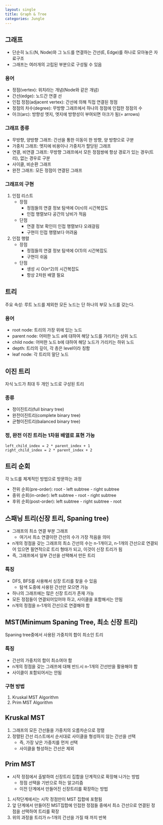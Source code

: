 ```yaml
---
layout: single
title: Graph & Tree
categories: Jungle
---
```


## 그래프
* 단순히 노드(N, Node)와 그 노드를 연결하는 간선(E, Edge)를 하나로 모아놓은 자료구조
* 그래프는 여러개의 고립된 부분으로 구성될 수 있음

### 용어
* 정점(vertex): 위치라는 개념(Node와 같은 개념)
* 간선(edge): 노드간 연결 선
* 인접 정점(adjacent vertex): 간선에 의해 직접 연결된 정점
* 정점의 차수(degree): 무방향 그래프에서 하나의 정점에 인접한 정점의 수
* 아크(arc): 방향성 엣지, 엣지에 방향성이 부여되면 아크가 됨(= arrows)

### 그래프 종류
* 무방향, 양방향 그래프: 간선을 통한 이동이 한 방향, 양 방향으로 구분
* 가중치 그래프: 엣지에 비용이나 가중치가 할당된 그래프
* 연결, 비연결 그래프: 무방향 그래프에서 모든 정점쌍에 항상 경로가 있는 경우(트리), 없는 경우로 구분
* 사이클, 비순환 그래프
* 완전 그래프: 모든 정점이 연결된 그래프

### 그래프의 구현
1. 인접 리스트
    * 장점
        * 정점들의 연결 정보 탐색에 O(n)의 시간복잡도
        * 인접 행렬보다 공간의 낭비가 적음
    * 단점
        * 연결 정보 확인이 인접 행렬보다 오래걸림
        * 구현이 인접 행렬보다 어려움
2. 인접 행렬
    * 장점
        * 정점들의 연결 정보 탐색에 O(1)의 시간복잡도
        * 구현이 쉬움
    * 단점
        * 생성 시 O(n^2)의 시간복잡도
        * 항상 2차원 배열 필요

## 트리
주요 속성: 루트 노드를 제외한 모든 노드는 단 하나의 부모 노드를 갖는다.

### 용어
* root node: 트리의 가장 위에 있는 노드
* parent node: 어떠한 노드 a에 대하여 해당 노드를 가리키는 상위 노드
* child node: 어떠한 노드 b에 대하여 해당 노드가 가리키는 하위 노드
* depth: 트리의 깊이, 각 층은 level이라 칭함
* leaf node: 각 트리의 말단 노드

## 이진 트리
자식 노드가 최대 두 개인 노드로 구성된 트리

### 종류
* 정이진트리(full binary tree)
* 완전이진트리(complete binary tree)
* 균형이진트리(balanced binary tree)

### 정, 완전 이진 트리는 1차원 배열로 표현 가능
```
left_child_index = 2 * parent_index + 1
right_child_index = 2 * parent_index + 2
```

## 트리 순회
각 노드를 체계적인 방법으로 방문하는 과정
* 전위 순회(pre-order): root - left subtree - right subtree
* 중위 순회(in-order): left subtree - root - right subtree
* 후위 순회(post-order): left subtree - right subtree - root

## 스패닝 트리(신장 트리, Spaning tree)
* 그래프의 최소 연결 부분 그래프
    * 여기서 최소 연결이란 간선의 수가 가장 적음을 의미
* n개의 정점을 갖는 그래프의 최소 간선의 수는 n-1개이고, n-1개의 간선으로 연결되어 있으면 필연적으로 트리 형태가 되고, 이것이 신장 트리가 됨
* 즉, 그래프에서 일부 간선을 선택해서 만든 트리

### 특징
* DFS, BFS를 사용해서 싱장 트리를 찾을 수 있음
    * 탐색 도중에 사용된 간선만 모으면 가능
* 하나의 그래프에는 많은 신장 트리가 존재 가능
* 모든 정점들이 연결되어있어야 하고, 사이클을 포함해서는 안됨
* n개의 정점을 n-1개의 간선으로 연결해야 함

## MST(Minimum Spaning Tree, 최소 신장 트리)
Spaning tree중에서 사용된 가중치의 합이 최소인 트리

### 특징
* 간선의 가중치의 합이 최소여야 함
* n개의 정점을 갖는 그래프에 대해 반드시 n-1개의 간선만을 활용해야 함
* 사이클이 포함되어서는 안됨

### 구현 방법
1. Kruskal MST Algorithm
2. Prim MST Algorithm

## Kruskal MST
1. 그래프의 모든 간선들을 가중치의 오름차순으로 정렬
2. 정렬된 간선 리스트에서 순서대로 사이클을 형성하지 않는 간선을 선택
    * 즉, 가장 낮은 가중치를 먼저 선택
    * 사이클을 형성하는 간선은 제외

## Prim MST
* 시작 정점에서 출발하여 신장트리 집합을 단계적으로 확장해 나가는 방법
    * 정점 선택을 기반으로 하는 알고리즘
    * 이전 단계에서 만들어진 신장트리를 확장하는 방법

1. 시작단계에서는 시작 정점만이 MST 집합에 포함됨
2. 앞 단계에서 만들어진 MST집합에 인접한 정점들 중에서 최소 간선으로 연결된 정점을 선택하여 트리를 확장
3. 위의 과정을 트리가 n-1개의 간선을 가질 때 까지 반복